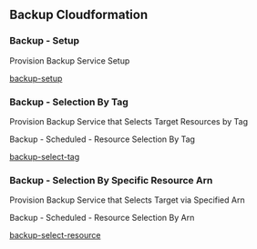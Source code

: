 ## Backup Cloudformation

### Backup - Setup

Provision Backup Service Setup

[backup-setup](backup-setup.yaml)

### Backup - Selection By Tag

Provision Backup Service that Selects Target Resources by Tag

Backup - Scheduled - Resource Selection By Tag

[backup-select-tag](backup-select-tag.yaml)

### Backup - Selection By Specific Resource Arn

Provision Backup Service that Selects Target via Specified Arn

Backup - Scheduled - Resource Selection By Arn

[backup-select-resource](backup-select-resource.yaml)





